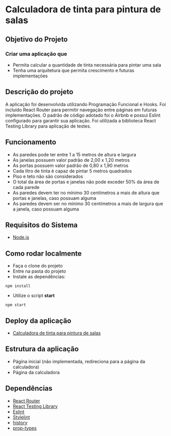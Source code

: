 # Calculadora de tinta para pintura de salas

## Objetivo do Projeto

### Criar uma aplicação que

- Permita calcular a quantidade de tinta necessária para pintar uma sala
- Tenha uma arquitetura que permita crescimento e futuras implementações

## Descrição do projeto
A aplicação foi desenvolvida utilizando Programação Funcional e Hooks. Foi incluído React Router para permitir navegação entre páginas em futuras implementações.
O padrão de código adotado foi o Airbnb e possui Eslint configurado para garantir sua aplicação.
Foi utilizada a biblioteca React Testing Library para aplicação de testes.

## Funcionamento

- As paredes pode ter entre 1 a 15 metros de altura e largura
- As janelas possuem valor padrão de 2,00 x 1,20 metros
- As portas possuem valor padrão de 0,80 x 1,90 metros
- Cada litro de tinta é capaz de pintar 5 metros quadrados
- Piso e teto não são considerados
- O total da área de portas e janelas não pode exceder 50% da área de cada parede
- As paredes devem ter no mínimo 30 centímetros a mais de altura que portas e janelas, caso possuam alguma
- As paredes devem ser no mínimo 30 centímetros a mais de largura que a janela, caso possuam alguma

## Requisitos do Sistema

- [Node.js](https://nodejs.org/en/)

## Como rodar localmente
- Faça o clone do projeto
- Entre na pasta do projeto
- Instale as dependências:
```
npm install
```
- Utilize o script **start**
```
npm start
```

## Deploy da aplicação

- [Calculadora de tinta para pintura de salas](https://calculadora-tintas.herokuapp.com/calculadora)

## Estrutura da aplicação

- Página inicial (não implementada, redireciona para a página da calculadora)
- Página da calculadora

## Dependências
- [React Router](https://reactrouter.com/)
- [React Testing Library](https://testing-library.com/docs/react-testing-library/intro/)
- [Eslint](https://eslint.org/)
- [Stylelint](https://stylelint.io/)
- [history](https://www.npmjs.com/package/history)
- [prop-types](https://www.npmjs.com/package/prop-types)
